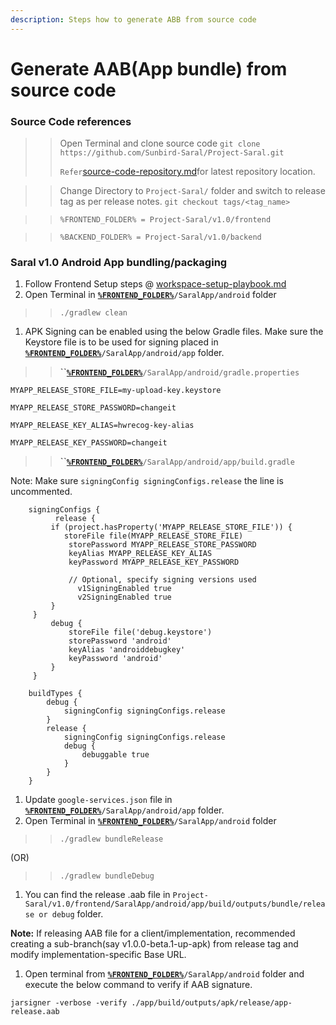 ```yaml
---
description: Steps how to generate ABB from source code
---
```


# Generate AAB(App bundle) from source code

### Source Code references

> > Open Terminal and clone source code `git clone https://github.com/Sunbird-Saral/Project-Saral.git`
> >
> > `Refer`[source-code-repository.md](../engage/source-code-repository.md "mention")for latest repository location.

> > Change Directory to `Project-Saral/` folder and switch to release tag as per release notes. `git checkout tags/<tag_name>`

> > `%FRONTEND_FOLDER% = Project-Saral/v1.0/frontend`

> > `%BACKEND_FOLDER% = Project-Saral/v1.0/backend`

### Saral v1.0 Android App bundling/packaging

1. Follow Frontend Setup steps @ [workspace-setup-playbook.md](workspace-setup-playbook.md "mention")
2. Open Terminal in [**`%FRONTEND_FOLDER%`**](generate-aab-app-bundle-from-source-code.md#source-code-references)`/SaralApp/android` folder

> > `./gradlew clean`

1. APK Signing can be enabled using the below Gradle files. Make sure the Keystore file is to be used for signing placed in [**`%FRONTEND_FOLDER%`**](generate-aab-app-bundle-from-source-code.md#source-code-references)`/SaralApp/android/app` folder.

> > **``**[**`%FRONTEND_FOLDER%`**](generate-aab-app-bundle-from-source-code.md#source-code-references)`/SaralApp/android/gradle.properties`

```
MYAPP_RELEASE_STORE_FILE=my-upload-key.keystore

MYAPP_RELEASE_STORE_PASSWORD=changeit

MYAPP_RELEASE_KEY_ALIAS=hwrecog-key-alias

MYAPP_RELEASE_KEY_PASSWORD=changeit
```

> > **``**[**`%FRONTEND_FOLDER%`**](generate-aab-app-bundle-from-source-code.md#source-code-references)`/SaralApp/android/app/build.gradle`

Note: Make sure `signingConfig signingConfigs.release` the line is uncommented.

```
    signingConfigs {
          release {
         if (project.hasProperty('MYAPP_RELEASE_STORE_FILE')) {
            storeFile file(MYAPP_RELEASE_STORE_FILE)
             storePassword MYAPP_RELEASE_STORE_PASSWORD
             keyAlias MYAPP_RELEASE_KEY_ALIAS
             keyPassword MYAPP_RELEASE_KEY_PASSWORD

             // Optional, specify signing versions used
               v1SigningEnabled true
               v2SigningEnabled true
         }
     }
         debug {
             storeFile file('debug.keystore')
             storePassword 'android'
             keyAlias 'androiddebugkey'
             keyPassword 'android'
         }
     }

    buildTypes {
        debug {
            signingConfig signingConfigs.release
        }
        release {
            signingConfig signingConfigs.release
            debug {
                debuggable true
            }
        }
    }
```

1. Update `google-services.json` file in [**`%FRONTEND_FOLDER%`**](generate-aab-app-bundle-from-source-code.md#source-code-references)`/SaralApp/android/app` folder.
2. Open Terminal in [**`%FRONTEND_FOLDER%`**](generate-aab-app-bundle-from-source-code.md#source-code-references)`/SaralApp/android` folder

> > `./gradlew bundleRelease`

(OR)

> > `./gradlew bundleDebug`

1. You can find the release .aab file in `Project-Saral/v1.0/frontend/SaralApp/android/app/build/outputs/bundle/release or debug` folder.

**Note:** If releasing AAB file for a client/implementation, recommended creating a sub-branch(say v1.0.0-beta.1-up-apk) from release tag and modify implementation-specific Base URL.

1. Open terminal from [**`%FRONTEND_FOLDER%`**](generate-aab-app-bundle-from-source-code.md#source-code-references)`/SaralApp/android` folder and execute the below command to verify if AAB signature.

`jarsigner -verbose -verify ./app/build/outputs/apk/release/app-release.aab`
